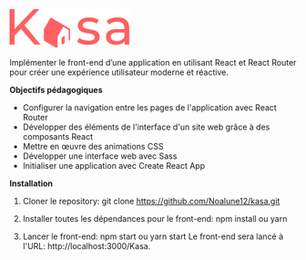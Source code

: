 ![Texte alternatif](./src/assets/logo.png)

Implémenter le front-end d’une application en utilisant React et React Router pour créer une expérience utilisateur moderne et réactive.

**Objectifs pédagogiques**
* Configurer la navigation entre les pages de l'application avec React Router
* Développer des éléments de l'interface d'un site web grâce à des composants React
* Mettre en œuvre des animations CSS
* Développer une interface web avec Sass
* Initialiser une application avec Create React App

**Installation**
1. Cloner le repository:
git clone https://github.com/Noalune12/kasa.git

2. Installer toutes les dépendances pour le front-end:
npm install ou yarn

3. Lancer le front-end:
npm start ou yarn start
Le front-end sera lancé à l'URL: http://localhost:3000/Kasa.